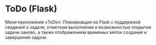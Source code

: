 # ToDo (Flask)

Мини‑приложение «ToDo»: Планировщик на Flask с поддержкой сведений о задаче, отметкам выполнения и возможностью открытия задачи заново, а также отображением временых меток создания и завершения задачи.
